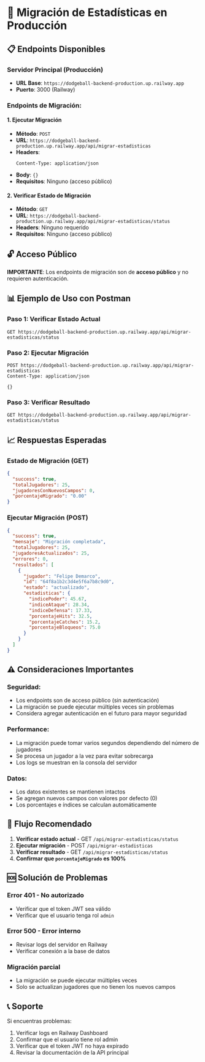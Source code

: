 # 🚀 Migración de Estadísticas en Producción

## 📋 Endpoints Disponibles

### **Servidor Principal (Producción)**
- **URL Base**: `https://dodgeball-backend-production.up.railway.app`
- **Puerto**: 3000 (Railway)

### **Endpoints de Migración:**

#### **1. Ejecutar Migración**
- **Método**: `POST`
- **URL**: `https://dodgeball-backend-production.up.railway.app/api/migrar-estadisticas`
- **Headers**: 
  ```
  Content-Type: application/json
  ```
- **Body**: `{}`
- **Requisitos**: Ninguno (acceso público)

#### **2. Verificar Estado de Migración**
- **Método**: `GET`
- **URL**: `https://dodgeball-backend-production.up.railway.app/api/migrar-estadisticas/status`
- **Headers**: Ninguno requerido
- **Requisitos**: Ninguno (acceso público)

## 🔓 Acceso Público

**IMPORTANTE**: Los endpoints de migración son de **acceso público** y no requieren autenticación.

## 📊 Ejemplo de Uso con Postman

### **Paso 1: Verificar Estado Actual**
```http
GET https://dodgeball-backend-production.up.railway.app/api/migrar-estadisticas/status
```

### **Paso 2: Ejecutar Migración**
```http
POST https://dodgeball-backend-production.up.railway.app/api/migrar-estadisticas
Content-Type: application/json

{}
```

### **Paso 3: Verificar Resultado**
```http
GET https://dodgeball-backend-production.up.railway.app/api/migrar-estadisticas/status
```

## 📈 Respuestas Esperadas

### **Estado de Migración (GET)**
```json
{
  "success": true,
  "totalJugadores": 25,
  "jugadoresConNuevosCampos": 0,
  "porcentajeMigrado": "0.00"
}
```

### **Ejecutar Migración (POST)**
```json
{
  "success": true,
  "mensaje": "Migración completada",
  "totalJugadores": 25,
  "jugadoresActualizados": 25,
  "errores": 0,
  "resultados": [
    {
      "jugador": "Felipe Demarco",
      "id": "64f8a1b2c3d4e5f6a7b8c9d0",
      "estado": "actualizado",
      "estadisticas": {
        "indicePoder": 45.67,
        "indiceAtaque": 28.34,
        "indiceDefensa": 17.33,
        "porcentajeHits": 32.5,
        "porcentajeCatches": 15.2,
        "porcentajeBloqueos": 75.0
      }
    }
  ]
}
```

## ⚠️ Consideraciones Importantes

### **Seguridad:**
- Los endpoints son de acceso público (sin autenticación)
- La migración se puede ejecutar múltiples veces sin problemas
- Considera agregar autenticación en el futuro para mayor seguridad

### **Performance:**
- La migración puede tomar varios segundos dependiendo del número de jugadores
- Se procesa un jugador a la vez para evitar sobrecarga
- Los logs se muestran en la consola del servidor

### **Datos:**
- Los datos existentes se mantienen intactos
- Se agregan nuevos campos con valores por defecto (0)
- Los porcentajes e índices se calculan automáticamente

## 🎯 Flujo Recomendado

1. **Verificar estado actual** - GET `/api/migrar-estadisticas/status`
2. **Ejecutar migración** - POST `/api/migrar-estadisticas`
3. **Verificar resultado** - GET `/api/migrar-estadisticas/status`
4. **Confirmar que `porcentajeMigrado` es 100%**

## 🆘 Solución de Problemas

### **Error 401 - No autorizado**
- Verificar que el token JWT sea válido
- Verificar que el usuario tenga rol `admin`

### **Error 500 - Error interno**
- Revisar logs del servidor en Railway
- Verificar conexión a la base de datos

### **Migración parcial**
- La migración se puede ejecutar múltiples veces
- Solo se actualizan jugadores que no tienen los nuevos campos

## 📞 Soporte

Si encuentras problemas:
1. Verificar logs en Railway Dashboard
2. Confirmar que el usuario tiene rol admin
3. Verificar que el token JWT no haya expirado
4. Revisar la documentación de la API principal
